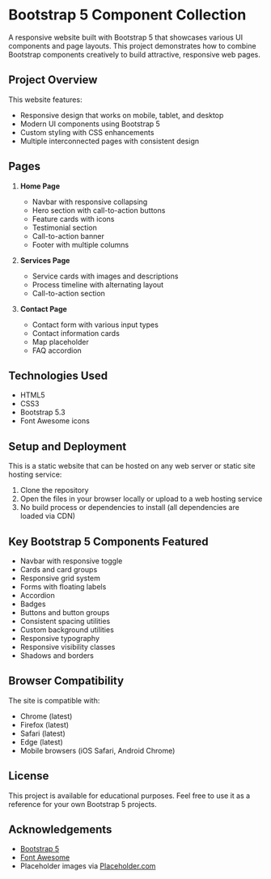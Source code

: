 # Bootstrap 5 Component Collection

A responsive website built with Bootstrap 5 that showcases various UI components and page layouts. This project demonstrates how to combine Bootstrap components creatively to build attractive, responsive web pages.

## Project Overview

This website features:
- Responsive design that works on mobile, tablet, and desktop
- Modern UI components using Bootstrap 5
- Custom styling with CSS enhancements
- Multiple interconnected pages with consistent design

## Pages

1. **Home Page**
   - Navbar with responsive collapsing
   - Hero section with call-to-action buttons
   - Feature cards with icons
   - Testimonial section
   - Call-to-action banner
   - Footer with multiple columns

2. **Services Page**
   - Service cards with images and descriptions
   - Process timeline with alternating layout
   - Call-to-action section

3. **Contact Page**
   - Contact form with various input types
   - Contact information cards
   - Map placeholder
   - FAQ accordion

## Technologies Used

- HTML5
- CSS3
- Bootstrap 5.3
- Font Awesome icons

## Setup and Deployment

This is a static website that can be hosted on any web server or static site hosting service:

1. Clone the repository
2. Open the files in your browser locally or upload to a web hosting service
3. No build process or dependencies to install (all dependencies are loaded via CDN)

## Key Bootstrap 5 Components Featured

- Navbar with responsive toggle
- Cards and card groups
- Responsive grid system
- Forms with floating labels
- Accordion
- Badges
- Buttons and button groups
- Consistent spacing utilities
- Custom background utilities
- Responsive typography
- Responsive visibility classes
- Shadows and borders

## Browser Compatibility

The site is compatible with:
- Chrome (latest)
- Firefox (latest)
- Safari (latest)
- Edge (latest)
- Mobile browsers (iOS Safari, Android Chrome)

## License

This project is available for educational purposes. Feel free to use it as a reference for your own Bootstrap 5 projects.

## Acknowledgements

- [Bootstrap 5](https://getbootstrap.com/)
- [Font Awesome](https://fontawesome.com/)
- Placeholder images via [Placeholder.com](https://placeholder.com/) 